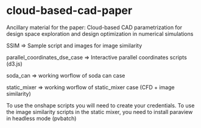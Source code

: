 # cloud-based-cad-paper
Ancillary material for the paper: Cloud-based CAD parametrization for design space exploration and design optimization in numerical simulations


SSIM => Sample script and images for image similarity

parallel_coordinates_dse_case => Interactive parallel coordinates scripts (d3.js)

soda_can => working worflow of soda can case

static_mixer => working worflow of static_mixer case (CFD + image similarity)


To use the onshape scripts you will need to create your credentials.
To use the image similarity scripts in the static mixer, you need to install paraview in headless mode (pvbatch)
